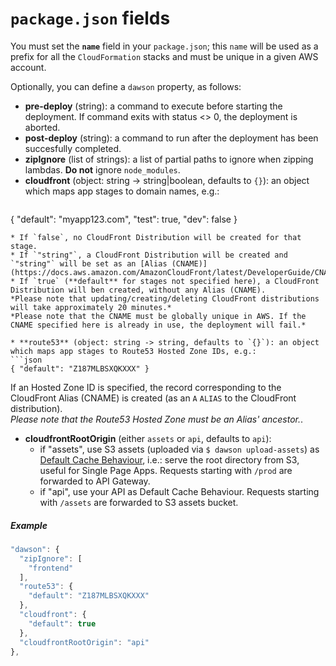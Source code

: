 
`package.json` fields
=====================

You must set the **`name`** field in your `package.json`; this `name` will be used as a prefix for all the `CloudFormation` stacks and must be unique in a given AWS account.

Optionally, you can define a `dawson` property, as follows:

* **pre-deploy** (string): a command to execute before starting the deployment. If command exits with status <> 0, the deployment is aborted.
* **post-deploy** (string): a command to run after the deployment has been succesfully completed.
* **zipIgnore** (list of strings): a list of partial paths to ignore when zipping lambdas. **Do not** ignore `node_modules`.
* **cloudfront** (object: string -> string|boolean, defaults to `{}`): an object which maps app stages to domain names, e.g.:
  ```json
{ "default": "myapp123.com", "test": true, "dev": false }
  ```
  * If `false`, no CloudFront Distribution will be created for that stage.  
  * If `"string"`, a CloudFront Distribution will be created and `"string"` will be set as an [Alias (CNAME)](https://docs.aws.amazon.com/AmazonCloudFront/latest/DeveloperGuide/CNAMEs.html).  
  * If `true` (**default** for stages not specified here), a CloudFront Distribution will ben created, without any Alias (CNAME).  
*Please note that updating/creating/deleting CloudFront distributions will take approximately 20 minutes.*  
*Please note that the CNAME must be globally unique in AWS. If the CNAME specified here is already in use, the deployment will fail.*
 
* **route53** (object: string -> string, defaults to `{}`): an object which maps app stages to Route53 Hosted Zone IDs, e.g.:
  ```json
{ "default": "Z187MLBSXQKXXX" }
  ```
  If an Hosted Zone ID is specified, the record corresponding to the CloudFront Alias (CNAME) is created (as an `A` `ALIAS` to the CloudFront distribution).  
  *Please note that the Route53 Hosted Zone must be an Alias' ancestor.*.

* **cloudfrontRootOrigin** (either `assets` or `api`, defaults to `api`):
  * if "assets", use S3 assets (uploaded via `$ dawson upload-assets`) as [Default Cache Behaviour](https://docs.aws.amazon.com/AmazonCloudFront/latest/DeveloperGuide/distribution-web-values-specify.html#DownloadDistValuesCacheBehavior), i.e.: serve the root directory from S3, useful for Single Page Apps. Requests starting with `/prod` are forwarded to API Gateway.
  * if "api", use your API as Default Cache Behaviour. Requests starting with `/assets` are forwarded to S3 assets bucket.

##### Example
```js
"dawson": {
  "zipIgnore": [
    "frontend"
  ],
  "route53": {
    "default": "Z187MLBSXQKXXX"
  },
  "cloudfront": {
    "default": true
  },
  "cloudfrontRootOrigin": "api"
},
```
